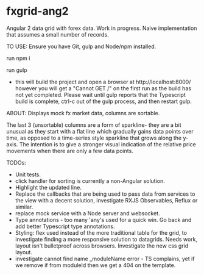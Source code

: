 # fxgrid-ang2
Angular 2 data grid with forex data. Work in progress.
Naive implementation that assumes a small number of records.

TO USE:
Ensure you have Git, gulp and Node/npm installed. 

run npm i

run gulp
- this will build the project and open a browser at http://localhost:8000/ however you will get a "Cannot GET /" on the first run as the build has not yet completed. Please wait until gulp reports that the Typescript build is complete, ctrl-c out of the gulp process, and then restart gulp.

ABOUT:
Displays mock fx market data, columns are sortable. 

The last 3 (unsortable) columns are a form of sparkline- they are a bit unusual as they start with a flat line which gradually gains data points over time, as opposed to a time-series style sparkline that grows along the y-axis. The intention is to give a stronger visual indication of the relative price movements when there are only a few data points.


TODOs:

- Unit tests.
- click handler for sorting is currently a non-Angular solution.
- Highlight the updated line.
- Replace the callbacks that are being used to pass data from services to the view with a decent solution, investigate RXJS Observables, Reflux or similar.
- replace mock service with a Node server and websocket.
- Type annotations - too many 'any's used for a quick win. Go back and add better Typescript type annotations.
- Styling: flex used instead of the more traditional table for the grid, to investigate finding a more responsive solution to datagrids. Needs work, layout isn't bulletproof across browsers. Investigate the new css grid layout.
- investigate cannot find name _moduleName error - TS complains, yet if we remove if from moduleId then we get a 404 on the template.
